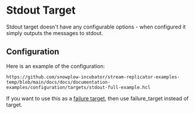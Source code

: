 # Stdout Target

Stdout target doesn't have any configurable options - when configured it simply outputs the messages to stdout.
## Configuration 

Here is an example of the configuration:

```hcl reference
https://github.com/snowplow-incubator/stream-replicator-examples-temp/blob/main/docs/docs/documentation-examples/configuration/targets/stdout-full-example.hcl
```

If you want to use this as a [failure target](/docs/destinations/forwarding-events/snowbridge/concepts/failure-model/index.md#failure-targets), then use failure_target instead of target.